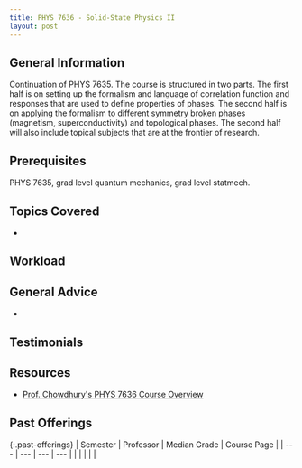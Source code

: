 ```yaml
---
title: PHYS 7636 - Solid-State Physics II
layout: post
---
```


<link rel="stylesheet" href="/main.css">

## General Information

Continuation of PHYS 7635. The course is structured in two parts. The first half is on setting up the formalism and language of correlation function and responses that are used to define properties of phases. The second half is on applying the formalism to different symmetry broken phases (magnetism, superconductivity) and topological phases. The second half will also include topical subjects that are at the frontier of research. 
## Prerequisites

PHYS 7635, grad level quantum mechanics, grad level statmech.
## Topics Covered

  - 

## Workload



## General Advice

  - 

## Testimonials

## Resources
- [Prof. Chowdhury's PHYS 7636 Course Overview](https://www.chowdhury.lassp.cornell.edu/phys7636)

## Past Offerings

{:.past-offerings}
| Semester | Professor | Median Grade | Course Page |
| --- | --- | --- | --- |
|  |  |  |  |
